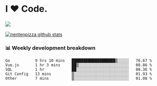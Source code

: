 # I ❤️ Code.

### ![](http://img.shields.io/badge/Go-language-blue?style=for-the-badge&logo=appveyor)
[![nentenpizza github stats](https://github-readme-stats.vercel.app/api?username=nentenpizza&count_private=true)](https://github.com/anuraghazra/github-readme-stats)

### 📊 Weekly development breakdown

<!--START_SECTION:waka-->
```text
Go           9 hrs 10 mins   ███████████████████▒░░░░░   76.67 % 
Vue.js       1 hr 3 mins     ██▒░░░░░░░░░░░░░░░░░░░░░░   08.86 % 
SQL          1 hr            ██░░░░░░░░░░░░░░░░░░░░░░░   08.36 % 
Git Config   13 mins         ▒░░░░░░░░░░░░░░░░░░░░░░░░   01.93 % 
Other        7 mins          ▒░░░░░░░░░░░░░░░░░░░░░░░░   01.08 % 
```
<!--END_SECTION:waka-->

